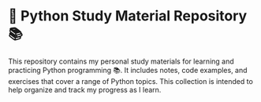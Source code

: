<h1><b> 🚀 Python Study Material Repository📚</b></h1>

<p>This repository contains my personal study materials for learning and practicing Python programming 📚. It includes notes, code examples, and exercises that cover a range of Python topics. 
  This collection is intended to help organize and track my progress as I learn.</p>
